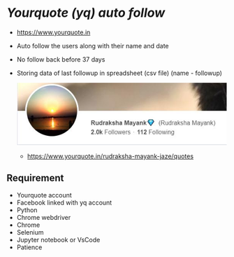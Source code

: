# _Yourquote (yq) auto follow_
- https://www.yourquote.in
- Auto follow the users along with their name and date
- No follow back before 37 days
- Storing data of last followup in spreadsheet (csv file) (name - followup)
  
  ![Screenshot](main/yq_profile.jpg)
  - https://www.yourquote.in/rudraksha-mayank-jaze/quotes


## Requirement
- Yourquote account
- Facebook linked with yq account
- Python
- Chrome webdriver
- Chrome
- Selenium
- Jupyter notebook or VsCode
- Patience
  